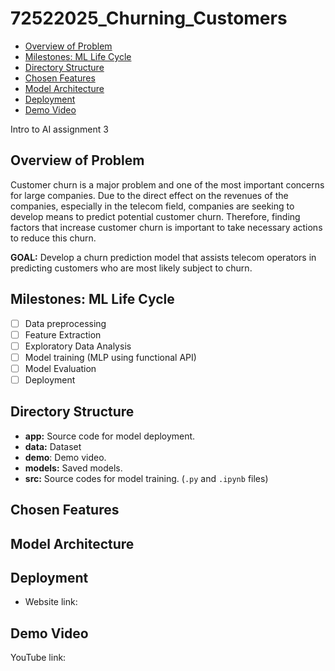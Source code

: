 # 72522025_Churning_Customers

<!--toc:start-->

- [Overview of Problem](#overview-of-problem)
- [Milestones: ML Life Cycle](#milestones-ml-life-cycle)
- [Directory Structure](#directory-structure)
- [Chosen Features](#chosen-features)
- [Model Architecture](#model-architecture)
- [Deployment](#deployment)
- [Demo Video](#demo-video)
<!--toc:end-->

Intro to AI assignment 3

## Overview of Problem

Customer churn is a major problem and one of the most important concerns for
large companies. Due to the direct effect on the revenues of the companies,
especially in the telecom field, companies are seeking to develop means to
predict potential customer churn. Therefore, finding factors that increase
customer churn is important to take necessary actions to reduce this churn.

**GOAL:** Develop a churn prediction model that assists telecom operators in
predicting customers who are most likely subject to churn.

## Milestones: ML Life Cycle

- [ ] Data preprocessing
- [ ] Feature Extraction
- [ ] Exploratory Data Analysis
- [ ] Model training (MLP using functional API)
- [ ] Model Evaluation
- [ ] Deployment

## Directory Structure

- **app:** Source code for model deployment.
- **data:** Dataset
- **demo**: Demo video.
- **models:** Saved models.
- **src:** Source codes for model training. (`.py` and `.ipynb` files)

## Chosen Features

## Model Architecture

## Deployment

- Website link:

## Demo Video

YouTube link:
